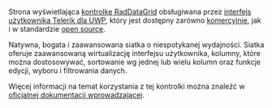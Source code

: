 ﻿Strona wyświetlająca [kontrolkę RadDataGrid](http://www.telerik.com/universal-windows-platform-ui/grid) obsługiwana przez [interfejs użytkownika Telerik dla UWP](http://www.telerik.com/universal-windows-platform-ui), który jest dostępny zarówno [komercyjnie](http://www.telerik.com/purchase/universal-windows-platform), jak i w standardzie [open source](https://github.com/telerik/UI-For-UWP).

Natywna, bogata i zaawansowana siatka o niespotykanej wydajności. Siatka oferuje zaawansowaną wirtualizację interfejsu użytkownika, kolumny, które można dostosowywać, sortowanie wg jednej lub wielu kolumn oraz funkcje edycji, wyboru i filtrowania danych.

Więcej informacji na temat korzystania z tej kontrolki można znaleźć w [oficjalnej dokumentacji wprowadzającej](http://docs.telerik.com/windows-universal/controls/raddatagrid/gettingstarted).

